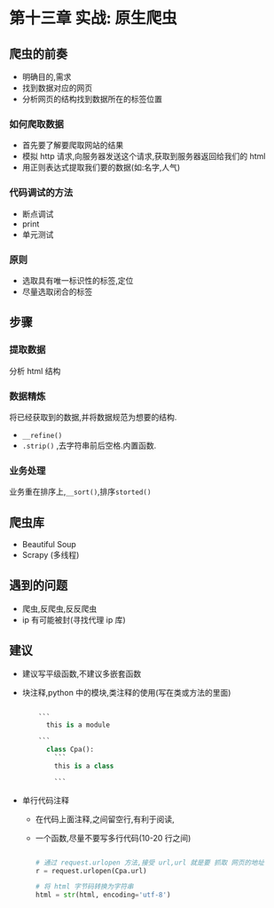 # 第十三章 实战: 原生爬虫

## 爬虫的前奏

- 明确目的,需求
- 找到数据对应的网页
- 分析网页的结构找到数据所在的标签位置

### 如何爬取数据

- 首先要了解要爬取网站的结果
- 模拟 http 请求,向服务器发送这个请求,获取到服务器返回给我们的 html
- 用正则表达式提取我们要的数据(如:名字,人气)

### 代码调试的方法

- 断点调试
- print
- 单元测试

### 原则

- 选取具有唯一标识性的标签,定位
- 尽量选取闭合的标签

## 步骤

### 提取数据

分析 html 结构

### 数据精炼

将已经获取到的数据,并将数据规范为想要的结构.

- `__refine()`
- `.strip()` ,去字符串前后空格.内置函数.

### 业务处理

业务重在排序上,`__sort()`,排序`storted()`

## 爬虫库

- Beautiful Soup
- Scrapy (多线程)

## 遇到的问题

- 爬虫,反爬虫,反反爬虫
- ip 有可能被封(寻找代理 ip 库)

## 建议

- 建议写平级函数,不建议多嵌套函数
- 块注释,python 中的模块,类注释的使用(写在类或方法的里面)

  ````py

      ```
        this is a module

      ```
        class Cpa():
          ```
          this is a class

          ```

  ````

- 单行代码注释

  - 在代码上面注释,之间留空行,有利于阅读,
  - 一个函数,尽量不要写多行代码(10-20 行之间)

    ```py

    # 通过 request.urlopen 方法,接受 url,url 就是要 抓取 网页的地址
    r = request.urlopen(Cpa.url)

    # 将 html 字节码转换为字符串
    html = str(html, encoding='utf-8')

    ```
